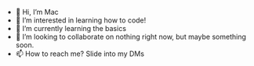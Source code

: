 - 👋 Hi, I’m Mac
- 👀 I’m interested in learning how to code!
- 🌱 I’m currently learning the basics
- 💞️ I’m looking to collaborate on nothing right now, but maybe something soon.
- 📫 How to reach me? Slide into my DMs 

<!---
dmacmiller/dmacmiller is a ✨ special ✨ repository because its `README.md` (this file) appears on your GitHub profile.
You can click the Preview link to take a look at your changes.
--->
